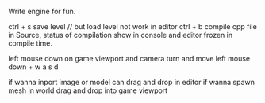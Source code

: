 Write engine for fun.

ctrl + s save level // but load level not work in editor
ctrl + b compile cpp file in Source, status of compilation show in console and editor frozen in compile time.

left mouse down on game viewport and camera turn and move
left mouse down + w a s d   

if wanna inport image or model can drag and drop in editor
if wanna spawn mesh in world drag and drop into game viewport